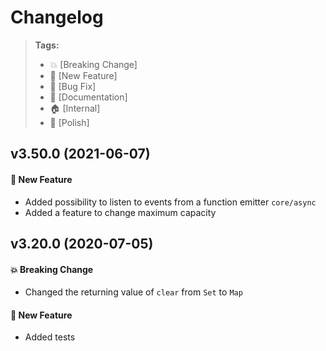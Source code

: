 Changelog
=========

> **Tags:**
> - :boom:       [Breaking Change]
> - :rocket:     [New Feature]
> - :bug:        [Bug Fix]
> - :memo:       [Documentation]
> - :house:      [Internal]
> - :nail_care:  [Polish]

## v3.50.0 (2021-06-07)

#### :rocket: New Feature

* Added possibility to listen to events from a function emitter `core/async`
* Added a feature to change maximum capacity

## v3.20.0 (2020-07-05)

#### :boom: Breaking Change

* Changed the returning value of `clear` from `Set` to `Map`

#### :rocket: New Feature

* Added tests
